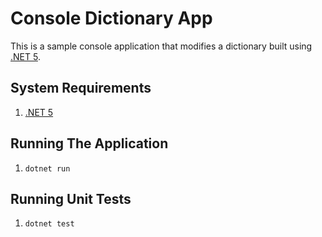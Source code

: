 # Console Dictionary App

This is a sample console application that modifies a dictionary built using [.NET 5](https://dotnet.microsoft.com/download/dotnet/5.0).

## System Requirements

1. [.NET 5](https://dotnet.microsoft.com/download/dotnet/5.0)

## Running The Application

1. `dotnet run`

## Running Unit Tests

1. `dotnet test`